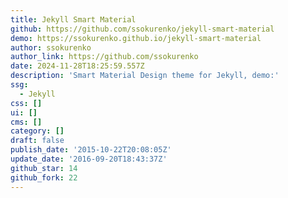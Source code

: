 ```yaml
---
title: Jekyll Smart Material
github: https://github.com/ssokurenko/jekyll-smart-material
demo: https://ssokurenko.github.io/jekyll-smart-material
author: ssokurenko
author_link: https://github.com/ssokurenko
date: 2024-11-28T18:25:59.557Z
description: 'Smart Material Design theme for Jekyll, demo:'
ssg:
  - Jekyll
css: []
ui: []
cms: []
category: []
draft: false
publish_date: '2015-10-22T20:08:05Z'
update_date: '2016-09-20T18:43:37Z'
github_star: 14
github_fork: 22
---
```

